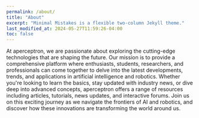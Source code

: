 ```yaml
---
permalink: /about/
title: "About"
excerpt: "Minimal Mistakes is a flexible two-column Jekyll theme."
last_modified_at: 2024-05-27T11:59:26-04:00
toc: false
---
```


At aperceptron, we are passionate about exploring the cutting-edge technologies that are shaping the future. Our mission is to provide a comprehensive platform where enthusiasts, students, researchers, and professionals can come together to delve into the latest developments, trends, and applications in artificial intelligence and robotics. Whether you're looking to learn the basics, stay updated with industry news, or dive deep into advanced concepts, aperceptron offers a range of resources including articles, tutorials, news updates, and interactive forums. Join us on this exciting journey as we navigate the frontiers of AI and robotics, and discover how these innovations are transforming the world around us.
